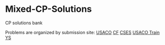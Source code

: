 # Mixed-CP-Solutions

CP solutions bank

Problems are organized by submission site:
[USACO](usaco.org)
[CF](codeforces.com)
[CSES](cses.fi)
[USACO Train](usaco.training)
[YS](judge.yosupo.jp)
